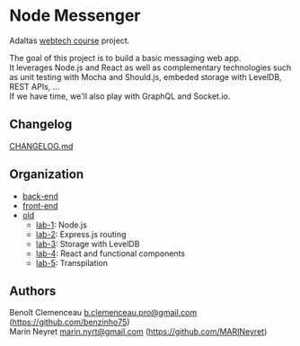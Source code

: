 # Node Messenger
Adaltas [webtech course](https://github.com/adaltas/ece-2020-fall-webtech) project.

The goal of this project is to build a basic messaging web app.<br>
It leverages Node.js and React as well as complementary technologies such as unit testing with Mocha and Should.js, embeded storage with LevelDB, REST APIs, ...<br>
If we have time, we'll also play with GraphQL and Socket<span>.io.


## Changelog
[CHANGELOG.md](../blob/master/CHANGELOG.md)


## Organization
- [back-end](../blob/master/back-end)
- [front-end](../blob/master/front-end)
- [old](../blob/master/old)
    - [lab-1](../blob/master/old/lab-1): Node.js
    - [lab-2](../blob/master/old/lab-2): Express.js routing
    - [lab-3](../blob/master/old/lab-3): Storage with LevelDB
    - [lab-4](../blob/master/old/lab-4): React and functional components
    - [lab-5](../blob/master/old/lab-5): Transpilation


## Authors
Benoît Clemenceau <b.clemenceau.pro@gmail.com> (https://github.com/benzinho75)<br>
Marin Neyret <marin.nyrt@gmail.com> (https://github.com/MARINeyret)


